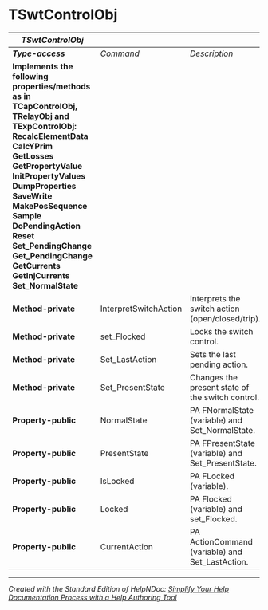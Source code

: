 # TSwtControlObj

| ***TSwtControlObj*** |  |  |
| --- | --- | --- |
| ***Type-access*** | *Command* | *Description* |
| **Implements the following properties/methods as in TCapControlObj, TRelayObj and TExpControlObj:** **RecalcElementData** **CalcYPrim** **GetLosses** **GetPropertyValue** **InitPropertyValues** **DumpProperties** **SaveWrite** **MakePosSequence** **Sample** **DoPendingAction** **Reset** **Set\_PendingChange** **Get\_PendingChange** **GetCurrents** **GetInjCurrents** **Set\_NormalState** |  |  |
| **Method-private** | InterpretSwitchAction | Interprets the switch action (open/closed/trip). |
| **Method-private** | set\_Flocked | Locks the switch control. |
| **Method-private** | Set\_LastAction | Sets the last pending action. |
| **Method-private** | Set\_PresentState | Changes the present state of the switch control. |
| **Property-public** | NormalState | PA FNormalState (variable) and Set\_NormalState. |
| **Property-public** | PresentState | PA FPresentState (variable) and Set\_PresentState. |
| **Property-public** | IsLocked | PA FLocked (variable). |
| **Property-public** | Locked | PA Flocked (variable) and set\_Flocked. |
| **Property-public** | CurrentAction | PA ActionCommand (variable) and Set\_LastAction. |



***
_Created with the Standard Edition of HelpNDoc: [Simplify Your Help Documentation Process with a Help Authoring Tool](<https://www.helpauthoringsoftware.com/articles/what-is-a-help-authoring-tool/>)_
